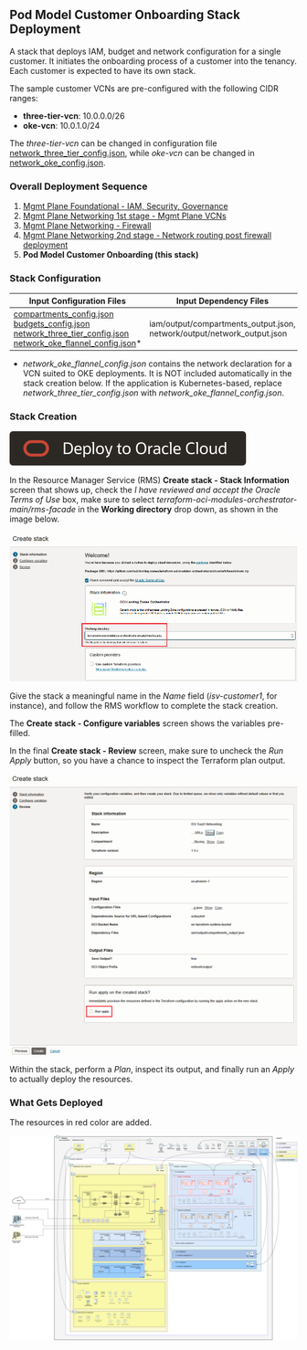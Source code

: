 ## Pod Model Customer Onboarding Stack Deployment

A stack that deploys IAM, budget and network configuration for a single customer. It initiates the onboarding process of a customer into the tenancy. Each customer is expected to have its own stack.

The sample customer VCNs are pre-configured with the following CIDR ranges: 

- **three-tier-vcn**: 10.0.0.0/26
- **oke-vcn**: 10.0.1.0/24

The *three-tier-vcn* can be changed in configuration file [network_three_tier_config.json](../pod/customer1/network_three_tier_config.json), while *oke-vcn* can be changed in [network_oke_config.json](../pod/customer1/network_oke_config.json).

### Overall Deployment Sequence

1. [Mgmt Plane Foundational - IAM, Security, Governance](./MPLANE-FOUNDATIONAL.md)
2. [Mgmt Plane Networking 1st stage - Mgmt Plane VCNs](./MPLANE-NETWORKING.md#stage1)
3. [Mgmt Plane Networking - Firewall](./MPLANE-FIREWALL.md)
4. [Mgmt Plane Networking 2nd stage - Network routing post firewall deployment](./MPLANE-NETWORKING.md#stage2)
5. **Pod Model Customer Onboarding (this stack)**

### Stack Configuration

Input Configuration Files | Input Dependency Files | Generated Output
--------------------------|------------------------|------------------
[compartments_config.json](../pod/customer1/compartments_config.json) <br> [budgets_config.json](../pod/customer1/budgets_config.json) <br> [network_three_tier_config.json](../pod/customer1/network_three_tier_config.json) <br> [network_oke_flannel_config.json](../pod/customer1/network_oke_flannel_config.json)* | iam/output/compartments_output.json, network/output/network_output.json  | customer1/output/compartments_output.json, customer1/output/network_output.json

* *network_oke_flannel_config.json* contains the network declaration for a VCN suited to OKE deployments. It is NOT included automatically in the stack creation below. If the application is Kubernetes-based, replace *network_three_tier_config.json* with *network_oke_flannel_config.json*.

### Stack Creation

[![Deploy_To_OCI](../../design/images/DeployToOCI.svg)](https://cloud.oracle.com/resourcemanager/stacks/create?zipUrl=https://github.com/oci-landing-zones/terraform-oci-modules-orchestrator/archive/refs/heads/main.zip&zipUrlVariables={"input_config_files_urls":"https://raw.githubusercontent.com/oci-landing-zones/oci-landing-zone-operating-entities/refs/heads/multi-tenant-pattern/blueprints/multi-oe/service-providers/runtime/pod/customer1/compartments_config.json,https://raw.githubusercontent.com/oci-landing-zones/oci-landing-zone-operating-entities/refs/heads/multi-tenant-pattern/blueprints/multi-oe/service-providers/runtime/pod/customer1/budgets_config.json,https://raw.githubusercontent.com/oci-landing-zones/oci-landing-zone-operating-entities/refs/heads/multi-tenant-pattern/blueprints/multi-oe/service-providers/runtime/pod/customer1/network_three_tier_config.json","url_dependency_source_oci_bucket":"isv-terraform-runtime-bucket","url_dependency_source":"ocibucket","url_dependency_source_oci_objects":"iam/output/compartments_output.json,network/output/network_output.json","save_output":true,"oci_object_prefix":"customer1/output"})

In the Resource Manager Service (RMS) **Create stack - Stack Information** screen that shows up, check the *I have reviewed and accept the Oracle Terms of Use* box, make sure to select *terraform-oci-modules-orchestrator-main/rms-facade* in the **Working directory** drop down, as shown in the image below. 

![Working_directory](../../design/images/orchestrator-working-dir.png)

Give the stack a meaningful name in the *Name* field (*isv-customer1*, for instance), and follow the RMS workflow to complete the stack creation. 

The **Create stack - Configure variables** screen shows the variables pre-filled.

In the final **Create stack - Review** screen, make sure to uncheck the *Run Apply* button, so you have a chance to inspect the Terraform plan output.

![Run_Apply_Disabled](../../design/images/orchestrator-run-apply-disabled.png)

Within the stack, perform a *Plan*, inspect its output, and finally run an *Apply* to actually deploy the resources.

### What Gets Deployed

The resources in red color are added.

![isv-pod-architecture-customer-1](../../design/images/customer-1-pod.png)
